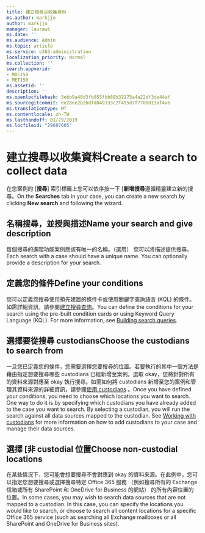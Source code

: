 ```yaml
---
title: 建立搜尋以收集資料
ms.author: markjjo
author: markjjo
manager: laurawi
ms.date: ''
ms.audience: Admin
ms.topic: article
ms.service: o365-administration
localization_priority: Normal
ms.collection: ''
search.appverid:
- MOE150
- MET150
ms.assetid: ''
description: ''
ms.openlocfilehash: 3ebb9a40d3fb055fbb88b32175a4a22df3da44af
ms.sourcegitcommit: ee28ee2b2bdfd049333c2f495d7f7780d13af4a6
ms.translationtype: MT
ms.contentlocale: zh-TW
ms.lasthandoff: 01/29/2019
ms.locfileid: "29607605"
---
```

# <a name="create-a-search-to-collect-data"></a><span data-ttu-id="dffd8-102">建立搜尋以收集資料</span><span class="sxs-lookup"><span data-stu-id="dffd8-102">Create a search to collect data</span></span>

<span data-ttu-id="dffd8-103">在您案例的 [**搜尋**] 索引標籤上您可以依序按一下 [**新增搜尋**遵循精靈建立新的搜尋。</span><span class="sxs-lookup"><span data-stu-id="dffd8-103">On the **Searches** tab in your case, you can create a new search by clicking **New search** and following the wizard.</span></span>

## <a name="name-your-search-and-give-description"></a><span data-ttu-id="dffd8-104">名稱搜尋，並授與描述</span><span class="sxs-lookup"><span data-stu-id="dffd8-104">Name your search and give description</span></span>

<span data-ttu-id="dffd8-p101">每個搜尋的進階功能案例應該有唯一的名稱。（選用） 您可以將描述提供搜尋。</span><span class="sxs-lookup"><span data-stu-id="dffd8-p101">Each search with a case should have a unique name. You can optionally provide a description for your search.</span></span> 

## <a name="define-your-conditions"></a><span data-ttu-id="dffd8-107">定義您的條件</span><span class="sxs-lookup"><span data-stu-id="dffd8-107">Define your conditions</span></span>

<span data-ttu-id="dffd8-p102">您可以定義您搜尋使用預先建置的條件卡或使用關鍵字查詢語言 (KQL) 的條件。如需詳細資訊，請參閱[建立搜尋查詢](building-search-queries.md)。</span><span class="sxs-lookup"><span data-stu-id="dffd8-p102">You can define the conditions for your search using the pre-built condition cards or using Keyword Query Language (KQL). For more information, see [Building search queries](building-search-queries.md).</span></span>

## <a name="choose-the-custodians-to-search-from"></a><span data-ttu-id="dffd8-110">選擇要從搜尋 custodians</span><span class="sxs-lookup"><span data-stu-id="dffd8-110">Choose the custodians to search from</span></span>

<span data-ttu-id="dffd8-p103">一旦您已定義您的條件，您需要選擇您要搜尋的位置。若要執行的其中一個方法是藉由指定想要搜尋哪些 custodians 已經新增至案例。選取 okay，您將針對所有的資料來源對應至 okay 執行搜尋。如需如何將 custodians 新增至您的案例和管理其資料來源的詳細資訊，請參閱[使用 custodians](managing-custodians.md) 。</span><span class="sxs-lookup"><span data-stu-id="dffd8-p103">Once you have defined your conditions, you need to choose which locations you want to search. One way to do it is by specifying which custodians you have already added to the case you want to search. By selecting a custodian, you will run the search against all data sources mapped to the custodian. See [Working with custodians](managing-custodians.md) for more information on how to add custodians to your case and manage their data sources.</span></span>

## <a name="choose-non-custodial-locations"></a><span data-ttu-id="dffd8-115">選擇 [非 custodial 位置</span><span class="sxs-lookup"><span data-stu-id="dffd8-115">Choose non-custodial locations</span></span>

<span data-ttu-id="dffd8-p104">在某些情況下，您可能會想要搜尋不會對應到 okay 的資料來源。在此例中，您可以指定您想要搜尋或選擇搜尋特定 Office 365 服務 （例如搜尋所有的 Exchange 信箱或所有 SharePoint 和 OneDrive for Business 的網站） 的所有內容位置的位置。</span><span class="sxs-lookup"><span data-stu-id="dffd8-p104">In some cases, you may wish to search data sources that are not mapped to a custodian. In this case, you can specify the locations you would like to search, or choose to search all content locations for a specific Office 365 service (such as searching all Exchange mailboxes or all SharePoint and OneDrive for Business sites).</span></span>